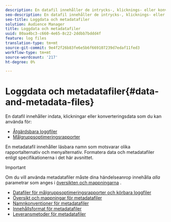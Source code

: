 ```yaml
---
description: En datafil innehåller de intrycks-, klicknings- eller konverteringsdata som du kan använda i målgruppsoptimeringsrapporter och för körbara loggfiler. En metadatafil innehåller läsbara namn som motsvarar olika rapportalternativ och menyalternativ. Formatera data och metadatafiler enligt specifikationerna i det här avsnittet.
seo-description: En datafil innehåller de intrycks-, klicknings- eller konverteringsdata som du kan använda i målgruppsoptimeringsrapporter och för körbara loggfiler. En metadatafil innehåller läsbara namn som motsvarar olika rapportalternativ och menyalternativ. Formatera data och metadatafiler enligt specifikationerna i det här avsnittet.
seo-title: Loggdata och metadatafiler
solution: Audience Manager
title: Loggdata och metadatafiler
uuid: 80aa4bc3-c660-4e65-8c22-2ddbb7bddd4f
feature: log files
translation-type: tm+mt
source-git-commit: 9e4f2f26b83fe6e5b6f669107239d7edaf11fed3
workflow-type: tm+mt
source-wordcount: '217'
ht-degree: 0%

---
```



# Loggdata och metadatafiler{#data-and-metadata-files}

En datafil innehåller indata, klickningar eller konverteringsdata som du kan använda för:

* [Åtgärdsbara loggfiler](/help/using/integration/media-data-integration/actionable-log-files.md)
* [Målgruppsoptimeringsrapporter](/help/using/reporting/audience-optimization-reports/audience-optimization-reports.md)

En metadatafil innehåller läsbara namn som motsvarar olika rapportalternativ och menyalternativ. Formatera data och metadatafiler enligt specifikationerna i det här avsnittet.

>[!IMPORTANT]
>
>Om du vill använda metadatafiler måste dina händelseanrop innehålla *alla* parametrar som anges i [översikten och mappningarna](../../../reporting/audience-optimization-reports/metadata-files-intro/metadata-file-overview.md) .

* [Datafiler för målgruppsoptimeringsrapporter och körbara loggfiler](/help/using/reporting/audience-optimization-reports/metadata-files-intro/datafiles-intro.md)
* [Översikt och mappningar för metadatafiler](/help/using/reporting/audience-optimization-reports/metadata-files-intro/metadata-file-overview.md)
* [Namnkonventioner för metadatafiler](/help/using/reporting/audience-optimization-reports/metadata-files-intro/metadata-file-names.md)
* [Innehållsformat för metadatafiler](/help/using/reporting/audience-optimization-reports/metadata-files-intro/metadata-file-contents.md)
* [Leveransmetoder för metadatafiler](/help/using/reporting/audience-optimization-reports/metadata-files-intro/metadata-delivery-methods.md)